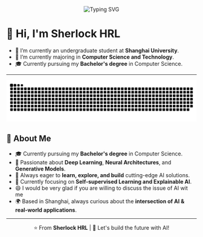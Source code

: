 <!-- Typing SVG Animation -->
<p align="center">
  <img src="https://readme-typing-svg.demolab.com?font=Fira+Code&pause=1000&size=24&duration=3000&center=true&vCenter=true&width=700&gradient=true&color=00C6FF,0072FF&lines=Deep+Learning+Enthusiast;AI+Learner;Computer+Science+Undergraduate;Always+Learning+New+Things" alt="Typing SVG" />
</p>

# 👋 Hi, I'm Sherlock HRL  

- 🔭 I’m currently an undergraduate student at **Shanghai University**.
- 🌱 I’m currently majoring in **Computer Science and Technology**.
- 🎓 Currently pursuing my **Bachelor's degree** in Computer Science.
---

<p align="center">
  <img src="https://raw.githubusercontent.com/platane/snk/output/github-contribution-grid-snake.svg" alt="Snake animation" />
</p>



## 🌟 About Me  

- 🎓 Currently pursuing my **Bachelor's degree** in Computer Science.  
- 🔬 Passionate about **Deep Learning**, **Neural Architectures**, and **Generative Models**.  
- 📝 Always eager to **learn, explore, and build** cutting-edge AI solutions.  
- 🌱 Currently focusing on **Self-supervised Learning and Explainable AI**.
- 😄 I would be very glad if you are willing to discuss the issue of AI wit me
- 🌍 Based in Shanghai, always curious about the **intersection of AI & real-world applications**.  

---


<p align="center">
  ⭐️ From <b>Sherlock HRL</b> | 🚀 Let's build the future with AI!
</p>
